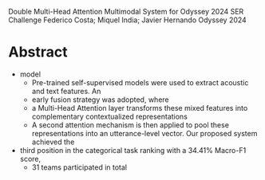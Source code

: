 Double Multi-Head Attention Multimodal System for Odyssey 2024 SER Challenge
Federico Costa; Miquel India; Javier Hernando
Odyssey 2024

# Abstract

* model
  * Pre-trained self-supervised models were used to extract acoustic and text
    features. An 
  * early fusion strategy was adopted, where 
  * a Multi-Head Attention layer transforms these mixed features into
    complementary contextualized representations
  * A second attention mechanism is then applied to pool these representations
    into an utterance-level vector.  Our proposed system achieved the 
* third position in the categorical task ranking with a 34.41% Macro-F1 score,
  * 31 teams participated in total
